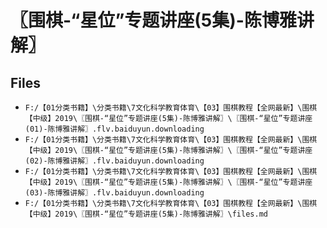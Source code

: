 # 〖围棋-“星位”专题讲座(5集)-陈博雅讲解〗

## Files

- `F:/【01分类书籍】\分类书籍\7文化科学教育体育\【03】围棋教程【全网最新】\围棋【中级】2019\〖围棋-“星位”专题讲座(5集)-陈博雅讲解〗\〖围棋-“星位”专题讲座(01)-陈博雅讲解〗.flv.baiduyun.downloading`
- `F:/【01分类书籍】\分类书籍\7文化科学教育体育\【03】围棋教程【全网最新】\围棋【中级】2019\〖围棋-“星位”专题讲座(5集)-陈博雅讲解〗\〖围棋-“星位”专题讲座(02)-陈博雅讲解〗.flv.baiduyun.downloading`
- `F:/【01分类书籍】\分类书籍\7文化科学教育体育\【03】围棋教程【全网最新】\围棋【中级】2019\〖围棋-“星位”专题讲座(5集)-陈博雅讲解〗\〖围棋-“星位”专题讲座(03)-陈博雅讲解〗.flv.baiduyun.downloading`
- `F:/【01分类书籍】\分类书籍\7文化科学教育体育\【03】围棋教程【全网最新】\围棋【中级】2019\〖围棋-“星位”专题讲座(5集)-陈博雅讲解〗\files.md`
